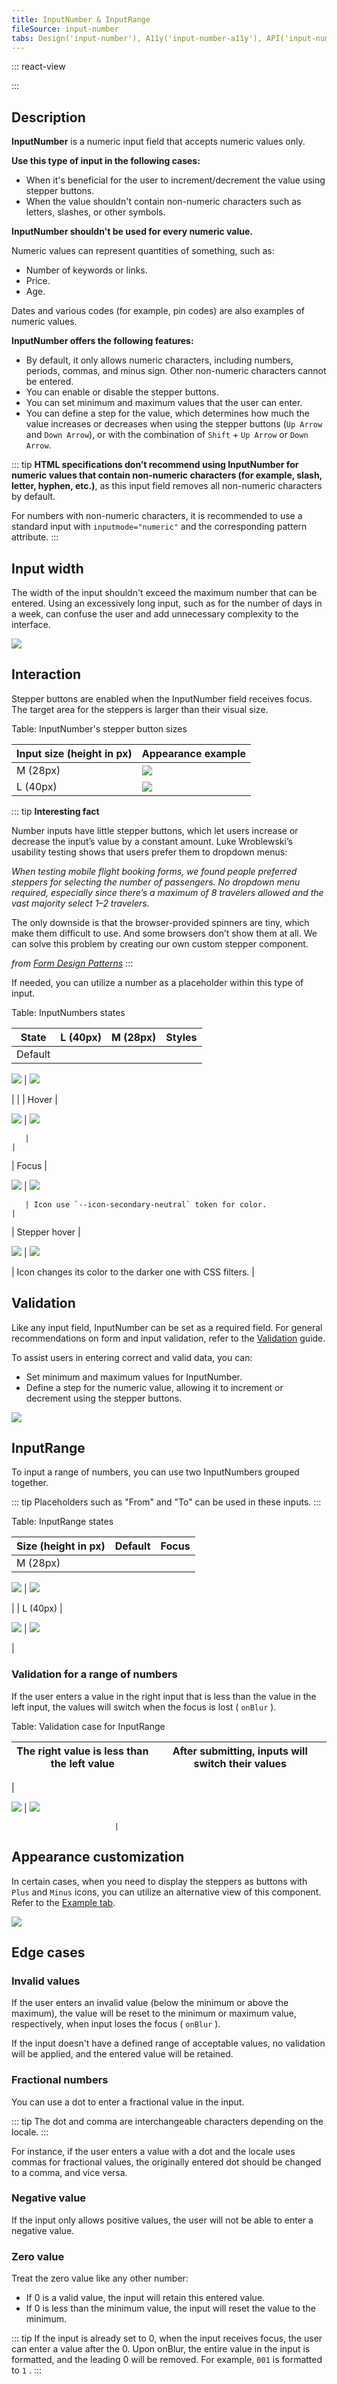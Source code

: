```yaml
---
title: InputNumber & InputRange
fileSource: input-number
tabs: Design('input-number'), A11y('input-number-a11y'), API('input-number-api'), Example('input-number-code'), Changelog('input-number-changelog')
---
```


::: react-view

<script lang="tsx">
import React from 'react'; 
import InputNumber from 'intergalactic/input-number'; 
import PlaygroundGeneration from '@components/PlaygroundGeneration'; 

const STATES = ['normal', 'invalid', 'valid']; 
const SIZES = ['m', 'l']; 

const Preview = (preview) => {
  const { bool, select, radio, text, empty, onChange } = preview('InputNumber'); 

  const size = radio({

    key: 'size',
    defaultValue: 'm',
    label: 'Size',
    options: SIZES,

  }); 

  const state = select({

    key: 'state',
    defaultValue: 'normal',
    label: 'State',
    options: STATES.map((value) => ({
      name: value,
      value,
    })),

  }); 

  const disabled = bool({

    key: 'disabled',
    defaultValue: false,
    label: 'Disabled',

  }); 

  const value = empty({ key: 'value', defaultValue: '' }); 
  const min = text({ key: 'min', defaultValue: 0, label: 'Min' }); 
  const max = text({ key: 'max', defaultValue: 100, label: 'Max' }); 
  const step = text({ key: 'step', defaultValue: 1, label: 'Step' }); 
  const showControls = bool({

    key: 'showControls',
    defaultValue: false,
    label: 'Show Controls',

  }); 

  return (

    <InputNumber size={size} state={state}>
      <InputNumber.Value
        min={min ? Number(min) : undefined}
        max={max ? Number(max) : undefined}
        step={Number(step)}
        disabled={disabled}
        value={value}
        onChange={(value) => onChange('value', value)}
      />
      <InputNumber.Controls showControls={showControls} />
    </InputNumber>

  ); 
}; 

const App = PlaygroundGeneration(Preview, {
  filterProps: ['onChange', 'value'], 
}); 
</script>

:::

## Description

**InputNumber** is a numeric input field that accepts numeric values only.

**Use this type of input in the following cases:**

* When it's beneficial for the user to increment/decrement the value using stepper buttons.
* When the value shouldn't contain non-numeric characters such as letters, slashes, or other symbols.

**InputNumber shouldn't be used for every numeric value.**

Numeric values can represent quantities of something, such as:

* Number of keywords or links.
* Price.
* Age.

Dates and various codes (for example, pin codes) are also examples of numeric values.

**InputNumber offers the following features:**

* By default, it only allows numeric characters, including numbers, periods, commas, and minus sign. Other non-numeric characters cannot be entered.
* You can enable or disable the stepper buttons.
* You can set minimum and maximum values that the user can enter.
* You can define a step for the value, which determines how much the value increases or decreases when using the stepper buttons (`Up Arrow` and `Down Arrow`), or with the combination of `Shift` + `Up Arrow` or `Down Arrow`.

::: tip
**HTML specifications don’t recommend using InputNumber for numeric values that contain non-numeric characters (for example, slash, letter, hyphen, etc.)**, as this input field removes all non-numeric characters by default.

For numbers with non-numeric characters, it is recommended to use a standard input with `inputmode="numeric"` and the corresponding pattern attribute.
:::

## Input width

The width of the input shouldn't exceed the maximum number that can be entered. Using an excessively long input, such as for the number of days in a week, can confuse the user and add unnecessary complexity to the interface.

![](static/size-yes-no.png)

## Interaction

Stepper buttons are enabled when the InputNumber field receives focus. The target area for the steppers is larger than their visual size.

Table: InputNumber's stepper button sizes

| Input size (height in px) | Appearance example      |
| ------------------------- | ----------------------- |
| M (28px)                  | ![](static/m-sizes.png) |
| L (40px)                  | ![](static/l-sizes.png) |

::: tip
**Interesting fact**

Number inputs have little stepper buttons, which let users increase or decrease the input’s value by a constant amount. Luke Wroblewski’s usability testing shows that users prefer them to dropdown menus:

_When testing mobile flight booking forms, we found people preferred steppers for selecting the number of passengers. No dropdown menu required, especially since there’s a maximum of 8 travelers allowed and the vast majority select 1–2 travelers._

The only downside is that the browser-provided spinners are tiny, which make them difficult to use. And some browsers don’t show them at all. We can solve this problem by creating our own custom stepper component.

_from [Form Design Patterns](https://www.smashingmagazine.com/printed-books/form-design-patterns/)_
:::

If needed, you can utilize a number as a placeholder within this type of input.

Table: InputNumbers states

| State         | L (40px)                      | M (28px)                      | Styles                                                             |
| ------------- | ----------------------------- | ----------------------------- | ------------------------------------------------------------------ |
| Default       | 

![](static/l-placeholder.png) | ![](static/m-placeholder.png)

 |                                                                    |
| Hover         | 

![](static/l-hover.png)       | ![](static/m-hover.png)

       |                                                                    |
| Focus         | 

![](static/l-focus.png)       | ![](static/m-focus.png)

       | Icon use `--icon-secondary-neutral` token for color.               |
| Stepper hover | 

![](static/l-icon-hover.png)  | ![](static/m-icon-hover.png)

  | Icon changes its color to the darker one with CSS filters. |

## Validation

Like any input field, InputNumber can be set as a required field. For general recommendations on form and input validation, refer to the [Validation](/patterns/validation-form/validation-form) guide.

To assist users in entering correct and valid data, you can:

* Set minimum and maximum values for InputNumber.
* Define a step for the numeric value, allowing it to increment or decrement using the stepper buttons.

![](static/validation-yes-no.png)

## InputRange

To input a range of numbers, you can use two InputNumbers grouped together.

::: tip
Placeholders such as "From" and "To" can be used in these inputs.
:::

Table: InputRange states

| Size (height in px) | Default                         | Focus                   |
| ------------------- | ------------------------------- | ----------------------- |
| M (28px)            | 

![](static/m-range-default.png) | ![](static/m-range.png)

 |
| L (40px)            | 

![](static/l-range-default.png) | ![](static/l-range.png)

 |

### Validation for a range of numbers

If the user enters a value in the right input that is less than the value in the left input, the values will switch when the focus is lost ( `onBlur` ).

Table: Validation case for InputRange

| The right value is less than the left value | After submitting, inputs will switch their values |
| ------------------------------------------- | ------------------------------------------------- |
| 

![](static/range-1.png)                     | ![](static/range-2.png)

                           |

## Appearance customization

In certain cases, when you need to display the steppers as buttons with `Plus` and `Minus` icons, you can utilize an alternative view of this component. Refer to the [Example tab](/components/input-number/input-number-code#appearance_customization).

![](static/alternative.png)

## Edge cases

### Invalid values

If the user enters an invalid value (below the minimum or above the maximum), the value will be reset to the minimum or maximum value, respectively, when input loses the focus ( `onBlur` ).

If the input doesn't have a defined range of acceptable values, no validation will be applied, and the entered value will be retained.

### Fractional numbers

You can use a dot to enter a fractional value in the input.

::: tip
The dot and comma are interchangeable characters depending on the locale.
:::

For instance, if the user enters a value with a dot and the locale uses commas for fractional values, the originally entered dot should be changed to a comma, and vice versa.

### Negative value

If the input only allows positive values, the user will not be able to enter a negative value.

### Zero value

Treat the zero value like any other number:

* If 0 is a valid value, the input will retain this entered value.
* If 0 is less than the minimum value, the input will reset the value to the minimum.

::: tip
If the input is already set to 0, when the input receives focus, the user can enter a value after the 0. Upon onBlur, the entire value in the input is formatted, and the leading 0 will be removed. For example, `001` is formatted to `1` .
:::
